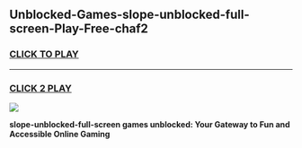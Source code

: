 
## Unblocked-Games-slope-unblocked-full-screen-Play-Free-chaf2
<h3>
<a href="https://premium76.site?title=slope-unblocked-full-screen&ref=21A">CLICK TO PLAY</a></h3>
<hr>

<h3>
<a href="https://premium76.site?title=slope-unblocked-full-screen&ref=21A">CLICK 2 PLAY</a>
  
</h3>

<a href="https://premium76.site?title=slope-unblocked-full-screen&ref=21A"><img src="https://clearcache.store/games.png"></a>


**slope-unblocked-full-screen games unblocked: Your Gateway to Fun and Accessible Online Gaming**
